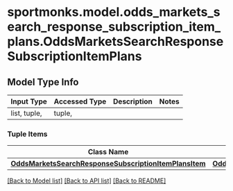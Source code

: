 # sportmonks.model.odds_markets_search_response_subscription_item_plans.OddsMarketsSearchResponseSubscriptionItemPlans

## Model Type Info
Input Type | Accessed Type | Description | Notes
------------ | ------------- | ------------- | -------------
list, tuple,  | tuple,  |  | 

### Tuple Items
Class Name | Input Type | Accessed Type | Description | Notes
------------- | ------------- | ------------- | ------------- | -------------
[**OddsMarketsSearchResponseSubscriptionItemPlansItem**](OddsMarketsSearchResponseSubscriptionItemPlansItem.md) | [**OddsMarketsSearchResponseSubscriptionItemPlansItem**](OddsMarketsSearchResponseSubscriptionItemPlansItem.md) | [**OddsMarketsSearchResponseSubscriptionItemPlansItem**](OddsMarketsSearchResponseSubscriptionItemPlansItem.md) |  | 

[[Back to Model list]](../../README.md#documentation-for-models) [[Back to API list]](../../README.md#documentation-for-api-endpoints) [[Back to README]](../../README.md)

